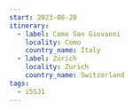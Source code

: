 ```yaml
---
start: 2023-08-20
itinerary:
  - label: Como San Giovanni
    locality: Como
    country_name: Italy
  - label: Zürich
    locality: Zurich
    country_name: Switzerland
tags:
  - i5SJ1
---
```


